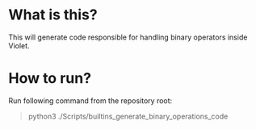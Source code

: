 # What is this?

This will generate code responsible for handling binary operators inside Violet.

# How to run?

Run following command from the repository root:

> python3 ./Scripts/builtins_generate_binary_operations_code
